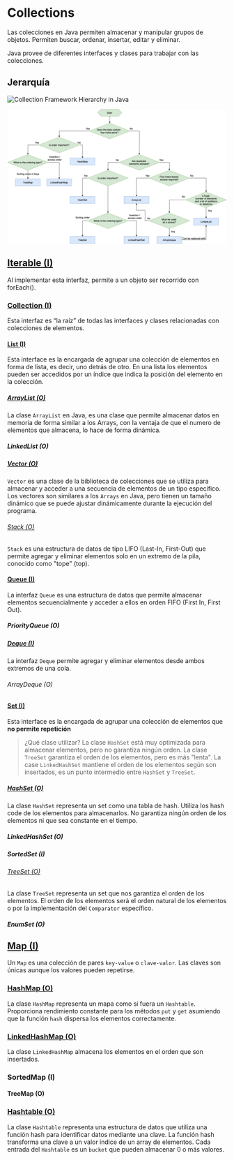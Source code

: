 # Collections

Las colecciones en Java permiten almacenar y manipular grupos de objetos. Permiten buscar, 
ordenar, insertar, editar y eliminar.

Java provee de diferentes interfaces y clases para trabajar con las colecciones.

## Jerarquía

![Collection Framework Hierarchy in Java](https://techvidvan.com/tutorials/wp-content/uploads/sites/2/2020/03/collection-framework-hierarchy-in-java.jpg)

![Choose the right Collection](./img/collections-dia-4.png)

## [Iterable (I)](iterable/) 
Al implementar esta interfaz, permite a un objeto ser recorrido con forEach().

### [Collection (I)](iterable/collection/)
Esta interfaz es “la raíz” de todas las interfaces y clases relacionadas con colecciones de elementos. 

#### [List (I)](iterable/collection/list/)
Esta interface es la encargada de agrupar una colección de elementos en forma de lista, es decir, uno detrás de otro. En una lista los elementos pueden ser accedidos por un índice que indica la posición del elemento en la colección.

##### [ArrayList (O)](iterable/collection/list/arraylist/)
La clase `ArrayList` en Java, es una clase que permite almacenar datos en memoria de forma similar a los Arrays, con la ventaja de que el numero de elementos que almacena, lo hace de forma dinámica.

##### LinkedList (O)

##### [Vector (O)](iterable/collection/list/vector/)
`Vector` es una clase de la biblioteca de colecciones que se utiliza para almacenar y acceder a una secuencia de elementos de un tipo específico. Los vectores son similares a los `Arrays` en Java, pero tienen un tamaño dinámico que se puede ajustar dinámicamente durante la ejecución del programa.

###### [Stack (O)](iterable/collection/list/vector/stack/)
`Stack` es una estructura de datos de tipo LIFO (Last-In, First-Out) que permite agregar y eliminar elementos solo en un extremo de la pila, conocido como "tope" (top).

#### [Queue (I)](iterable/collection/queue/)
La interfaz `Queue` es una estructura de datos que permite almacenar elementos secuencialmente y acceder a ellos en orden FIFO (First In, First Out).

##### PriorityQueue (O)

##### [Deque (I)](iterable/collection/queue/deque/)
La interfaz `Deque` permite agregar y eliminar elementos desde ambos extremos de una cola.

###### ArrayDeque (O)

#### [Set (I)](iterable/collection/set/)
Esta interface es la encargada de agrupar una colección de elementos que **no permite repetición**
> ¿Qué clase utilizar? La clase `HashSet` está muy optimizada para almacenar elementos, pero no garantiza ningún orden. La clase `TreeSet` garantiza el orden de los elementos, pero es más "lenta". La case `LinkedHashSet` mantiene el orden de los elementos según son insertados, es un punto intermedio entre `HashSet` y `TreeSet`.

##### [HashSet (O)](iterable/collection/set/hashset/)
La clase `HashSet` representa un set como una tabla de hash. Utiliza los hash code de los elementos para almacenarlos. No garantiza ningún orden de los elementos ni que sea constante en el tiempo.

##### LinkedHashSet (O)

##### SortedSet (I)

###### [TreeSet (O)](iterable/collection/set/sortedset/treeset/)
La clase `TreeSet` representa un set que nos garantiza el orden de los elementos. El orden de los elementos será el orden natural de los elementos o por la implementación del `Comparator` específico.

##### EnumSet (O)

## [Map (I)](map/)
Un `Map` es una colección de pares `key-value` o `clave-valor`. Las claves son únicas aunque los valores pueden repetirse.

### [HashMap (O)](map/hashmap/)
La clase `HashMap` representa un mapa como si fuera un `Hashtable`. Proporciona rendimiento constante para los métodos `put` y `get` asumiendo que la función `hash` dispersa los elementos correctamente.

### [LinkedHashMap (O)](map/linkedhashmap)
La clase `LinkedHashMap` almacena los elementos en el orden que son insertados.

### SortedMap (I)

#### TreeMap (O)

### [Hashtable (O)](map/hashtable/)
La clase `Hashtable` representa una estructura de datos que utiliza una función hash para identificar datos mediante una clave. La función hash transforma una clave a un valor índice de un array de elementos. Cada entrada del `Hashtable` es un `bucket` que pueden almacenar 0 o más valores.



